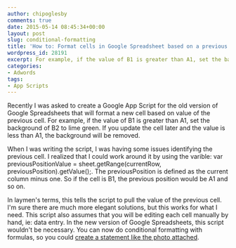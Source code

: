 ```yaml
---
author: chipoglesby
comments: true
date: 2015-05-14 08:45:34+00:00
layout: post
slug: conditional-formatting
title: 'How to: Format cells in Google Spreadsheet based on a previous cells value'
wordpress_id: 28191
excerpt: For example, if the value of B1 is greater than A1, set the background of B2 to lime green.
categories:
- Adwords
tags:
- App Scripts
---
```


Recently I was asked to create a Google App Script for the old version of Google Spreadsheets that will format a new cell based on value of the previous cell. For example, if the value of B1 is greater than A1, set the background of B2 to lime green. If you update the cell later and the value is less than A1, the background will be removed.

When I was writing the script, I was having some issues identifying the previous cell. I realized that I could work around it by using the varible: var previousPositionValue = sheet.getRange(currentRow, previousPosition).getValue();. The previousPosition is defined as the current column minus one. So if the cell is B1, the previous position would be A1 and so on.

In laymen's terms, this tells the script to pull the value of the previous cell. I'm sure there are much more elegant solutions, but this works for what I need. This script also assumes that you will be editing each cell manually by hand, ie: data entry. In the new version of Google Spreadsheets, this script wouldn't be necessary. You can now do conditional formatting with formulas, so you could [create a statement like the photo attached](http://www.chipoglesby.com/wp-content/uploads/2015/05/formatting.png).
